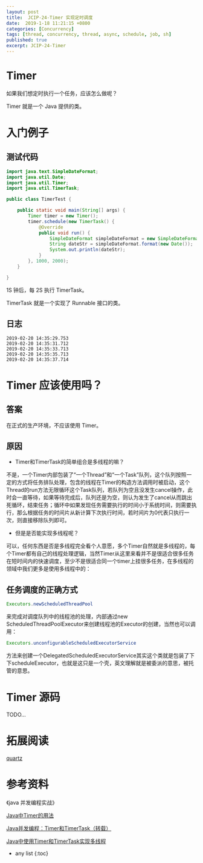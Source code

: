 ```yaml
---
layout: post
title:  JCIP-24-Timer 实现定时调度 
date:  2019-1-18 11:21:15 +0800
categories: [Concurrency]
tags: [thread, concurrency, thread, async, schedule, job, sh]
published: true
excerpt: JCIP-24-Timer 
---
```


# Timer

如果我们想定时执行一个任务，应该怎么做呢？

Timer 就是一个 Java 提供的类。

# 入门例子

## 测试代码

```java
import java.text.SimpleDateFormat;
import java.util.Date;
import java.util.Timer;
import java.util.TimerTask;

public class TimerTest {

    public static void main(String[] args) {
        Timer timer = new Timer();
        timer.schedule(new TimerTask() {
            @Override
            public void run() {
                SimpleDateFormat simpleDateFormat = new SimpleDateFormat("yyyy-MM-dd HH:mm:ss.SSS");
                String dateStr = simpleDateFormat.format(new Date());
                System.out.println(dateStr);
            }
        }, 1000, 2000);
    }

}
```

1S 钟后，每 2S 执行 TimerTask。

TimerTask 就是一个实现了 Runnable 接口的类。

## 日志

```
2019-02-20 14:35:29.753
2019-02-20 14:35:31.712
2019-02-20 14:35:33.713
2019-02-20 14:35:35.713
2019-02-20 14:35:37.714
```

# Timer 应该使用吗？

## 答案

在正式的生产环境，不应该使用 Timer。

## 原因

- Timer和TimerTask的简单组合是多线程的嘛？

不是，一个Timer内部包装了“一个Thread”和“一个Task”队列，这个队列按照一定的方式将任务排队处理，包含的线程在Timer的构造方法调用时被启动，这个Thread的run方法无限循环这个Task队列，若队列为空且没发生cancel操作，此时会一直等待，如果等待完成后，队列还是为空，则认为发生了cancel从而跳出死循环，结束任务；循环中如果发现任务需要执行的时间小于系统时间，则需要执行，那么根据任务的时间片从新计算下次执行时间，若时间片为0代表只执行一次，则直接移除队列即可。

- 但是是否能实现多线程呢？

可以，任何东西是否是多线程完全看个人意愿，多个Timer自然就是多线程的，每个Timer都有自己的线程处理逻辑，当然Timer从这里来看并不是很适合很多任务在短时间内的快速调度，至少不是很适合同一个timer上挂很多任务，在多线程的领域中我们更多是使用多线程中的：

## 任务调度的正确方式

```java
Executors.newScheduledThreadPool
```

来完成对调度队列中的线程池的处理，内部通过new ScheduledThreadPoolExecutor来创建线程池的Executor的创建，当然也可以调用：

```java
Executors.unconfigurableScheduledExecutorService
```

方法来创建一个DelegatedScheduledExecutorService其实这个类就是包装了下下scheduleExecutor，也就是这只是一个壳，英文理解就是被委派的意思，被托管的意思。

# Timer 源码

TODO...

# 拓展阅读

[quartz](https://github.com/quartz-scheduler/quartz)

# 参考资料

《java 并发编程实战》

[Java中Timer的用法](https://blog.csdn.net/imzoer/article/details/8500670)

[Java并发编程：Timer和TimerTask（转载）](https://www.cnblogs.com/dolphin0520/p/3938991.html)

[Java中使用Timer和TimerTask实现多线程](http://www.bdqn.cn/news/201305/9303.shtml)

* any list
{:toc}


